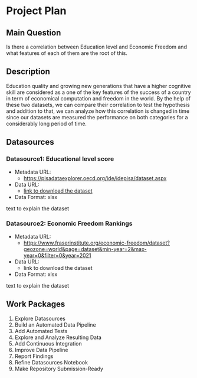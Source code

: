 # Project Plan

## Main Question
<!-- Describe your data science project in max. 5 sentences. -->

Is there a correlation between Education level and Economic Freedom and what features of each of them are the root of this. 

## Description
<!-- Outline the impact of the analysis, e.g. which pains it solves. -->

 Education quality and growing new generations that have a higher cognitive skill are considered as a one of the key features of the success of a country in term of economical computation and freedom in the world. By the help of these two datasets, we can compare their correlation to test the hypothesis and addition to that, we can analyze how this correlation is changed in time since our datasets are measured the performance on both categories for a considerably long period of time.

       
## Datasources
<!-- Describe each datasources you plan to use in a section. Use the prefic "DatasourceX" where X is the id of the datasource. -->

### Datasource1: Educational level score
* Metadata URL:
  * https://pisadataexplorer.oecd.org/ide/idepisa/dataset.aspx
* Data URL:
  * [link to download the dataset](https://www.fraserinstitute.org/sites/all/modules/custom/ftw_maps_pages/files/efotw-2023-master-index-data-for-researchers-iso.xlsx)
* Data Format: xlsx

text to explain the dataset

### Datasource2: Economic Freedom Rankings
* Metadata URL: 
    * https://www.fraserinstitute.org/economic-freedom/dataset?geozone=world&page=dataset&min-year=2&max-year=0&filter=0&year=2021
* Data URL:
    * link to download the dataset
* Data Format: xlsx


text to explain the dataset



## Work Packages
<!-- List of work packages ordered sequentially, each pointing to an issue with more details. -->

1. Explore Datasources 
2. Build an Automated Data Pipeline 
3. Add Automated Tests 
4. Explore and Analyze Resulting Data 
5. Add Continuous Integration 
6. Improve Data Pipeline 
7. Report Findings 
8. Refine Datasources Notebook 
9. Make Repository Submission-Ready 
